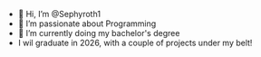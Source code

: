 - 👋 Hi, I’m @Sephyroth1
- 👀 I’m passionate about Programming
- 🌱 I’m currently doing my bachelor's degree
- I wil graduate in 2026, with a couple of projects under my belt!

<!---
Sephyroth1/Sephyroth1 is a ✨ special ✨ repository because its `README.md` (this file) appears on your GitHub profile.
You can click the Preview link to take a look at your changes.
--->

